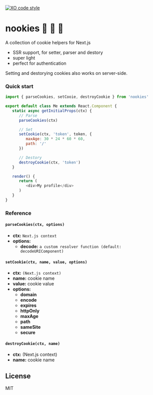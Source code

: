 [![XO code style](https://img.shields.io/badge/code_style-XO-5ed9c7.svg)](https://github.com/sindresorhus/xo)

# nookies :cookie: :cookie: :cookie:
A collection of cookie helpers for Next.js

 - SSR support, for setter, parser and destory
 - super light
 - perfect for authentication

Setting and destorying cookies also works on server-side.

### Quick start
```js
import { parseCookies, setCooie, destroyCookie } from 'nookies' 

export default class Me extends React.Component {
   static async getInitialProps(ctx) {
      // Parse
      parseCookies(ctx)

      // Set
      setCookie(ctx, 'token', token, {
         maxAge: 30 * 24 * 60 * 60,
         path: '/'
      })

      // Destory
      destroyCookie(ctx, 'token')
   }

   render() {
      return (
         <div>My profile</div>
      )
   }
}
```

### Reference
#### `parseCookies(ctx, options)`
 - __ctx:__ `Next.js context`
 - __options:__
   - __decode:__ `a custom resolver function (default: decodeURIComponent)`

#### `setCookie(ctx, name, value, options)`
 - __ctx:__ `(Next.js context)`
 - __name:__ cookie name
 - __value:__ cookie value
 - __options:__ 
   - __domain__
   - __encode__
   - __expires__
   - __httpOnly__
   - __maxAge__
   - __path__
   - __sameSite__
   - __secure__

#### `destroyCookie(ctx, name)`
 - __ctx:__ (Next.js context)
 - __name:__ cookie name

## License
MIT

